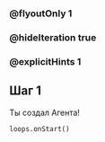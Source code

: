 ### @flyoutOnly 1
### @hideIteration true 
### @explicitHints 1

## Шаг 1
Ты создал Агента!


```python
loops.onStart()
```